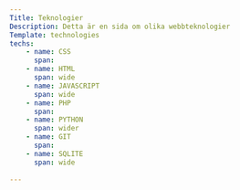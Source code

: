 ```yaml
---
Title: Teknologier
Description: Detta är en sida om olika webbteknologier
Template: technologies
techs: 
    - name: CSS
      span:
    - name: HTML
      span: wide
    - name: JAVASCRIPT
      span: wide
    - name: PHP
      span:
    - name: PYTHON
      span: wider
    - name: GIT
      span:
    - name: SQLITE
      span: wide
        
---
```

